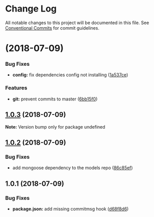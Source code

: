 # Change Log

All notable changes to this project will be documented in this file.
See [Conventional Commits](https://conventionalcommits.org) for commit guidelines.

<a name=""></a>
# [](https://github.com/bot-alchemy/monorepo-test/compare/v1.0.3...v) (2018-07-09)


### Bug Fixes

* **config:** fix dependencies config not installing ([1a537ce](https://github.com/bot-alchemy/monorepo-test/commit/1a537ce))


### Features

* **git:** prevent commits to master ([6bb15f0](https://github.com/bot-alchemy/monorepo-test/commit/6bb15f0))




<a name="1.0.3"></a>
## [1.0.3](https://github.com/bot-alchemy/monorepo-test/compare/v1.0.2...v1.0.3) (2018-07-09)




**Note:** Version bump only for package undefined

<a name="1.0.2"></a>
## [1.0.2](https://github.com/bot-alchemy/monorepo-test/compare/v1.0.1...v1.0.2) (2018-07-09)


### Bug Fixes

* add mongoose dependency to the models repo ([86c85ef](https://github.com/bot-alchemy/monorepo-test/commit/86c85ef))




<a name="1.0.1"></a>
## 1.0.1 (2018-07-09)


### Bug Fixes

* **package.json:** add missing commitmsg hook ([d68f8d6](https://github.com/bot-alchemy/monorepo-test/commit/d68f8d6))
